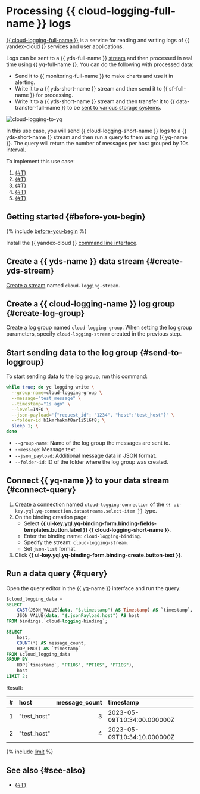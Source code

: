 # Processing {{ cloud-logging-full-name }} logs

[{{ cloud-logging-full-name }}](../../logging/index.yaml) is a service for reading and writing logs of {{ yandex-cloud }} services and user applications.

Logs can be sent to a {{ yds-full-name }} [stream](../../data-streams/concepts/glossary.md#stream-concepts) and then processed in real time using {{ yq-full-name }}. You can do the following with processed data:

* Send it to {{ monitoring-full-name }} to make charts and use it in alerting.
* Write it to a {{ yds-short-name }} stream and then send it to {{ sf-full-name }} for processing.
* Write it to a {{ yds-short-name }} stream and then transfer it to {{ data-transfer-full-name }} to be [sent to various storage systems](../../data-streams/tutorials/data-ingestion.md).

![cloud-logging-to-yq](../../_assets/query/cloud-logging.png)

In this use case, you will send {{ cloud-logging-short-name }} logs to a {{ yds-short-name }} stream and then run a query to them using {{ yq-name }}. The query will return the number of messages per host grouped by 10s interval.

To implement this use case:

1. [{#T}](#create-yds-stream)
1. [{#T}](#create-log-group)
1. [{#T}](#send-to-loggroup)
1. [{#T}](#connect-query)
1. [{#T}](#query)

## Getting started {#before-you-begin}

{% include [before-you-begin](../../_tutorials/_tutorials_includes/before-you-begin.md) %}

Install the {{ yandex-cloud }} [command line interface](../../cli/quickstart.md#install).

## Create a {{ yds-name }} data stream {#create-yds-stream}

[Create a stream](../../data-streams/operations/manage-streams.md#create-data-stream) named `cloud-logging-stream`.

## Create a {{ cloud-logging-name }} log group {#create-log-group}

[Create a log group](../../logging/operations/create-group.md) named `cloud-logging-group`. When setting the log group parameters, specify `cloud-logging-stream` created in the previous step.

## Start sending data to the log group {#send-to-loggroup}

To start sending data to the log group, run this command:

```bash
while true; do yc logging write \
  --group-name=cloud-logging-group \
  --message="test_message" \
  --timestamp="1s ago" \
  --level=INFO \
  --json-payload='{"request_id": "1234", "host":"test_host"}' \
  --folder-id b1kmrhakmf8ar1i5l6f8; \
  sleep 1; \
done
```

* `--group-name`: Name of the log group the messages are sent to.
* `--message`: Message text.
* `--json_payload`: Additional message data in JSON format.
* `--folder-id`: ID of the folder where the log group was created.

## Connect {{ yq-name }} to your data stream {#connect-query}

1. [Create a connection](../operations/connection.md#create) named `cloud-logging-connection` of the `{{ ui-key.yql.yq-connection.datastreams.select-item }}` type.
1. On the binding creation page:
   * Select **{{ ui-key.yql.yq-binding-form.binding-fields-templates.button.label }} {{ cloud-logging-short-name }}**.
   * Enter the binding name: `cloud-logging-binding`.
   * Specify the stream: `cloud-logging-stream`.
   * Set `json-list` format.
1. Click **{{ ui-key.yql.yq-binding-form.binding-create.button-text }}**.

## Run a data query {#query}

Open the query editor in the {{ yq-name }} interface and run the query:

```sql
$cloud_logging_data =
SELECT
    CAST(JSON_VALUE(data, "$.timestamp") AS Timestamp) AS `timestamp`,
    JSON_VALUE(data, "$.jsonPayload.host") AS host
FROM bindings.`cloud-logging-binding`;

SELECT
    host,
    COUNT(*) AS message_count,
    HOP_END() AS `timestamp`
FROM $cloud_logging_data
GROUP BY
    HOP(`timestamp`, "PT10S", "PT10S", "PT10S"),
    host
LIMIT 2;
```

Result:

| # | host | message_count | timestamp |
| :--- | :--- | ---: | :--- |
| 1 | "test_host" | 3 | 2023-05-09T10:34:00.000000Z |
| 2 | "test_host" | 4 | 2023-05-09T10:34:10.000000Z |

{% include [limit](../_includes/select-limit.md) %}

## See also {#see-also}

* [{#T}](../sources-and-sinks/data-streams.md)
